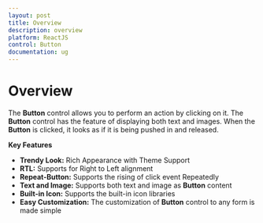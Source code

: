 ```yaml
---
layout: post
title: Overview
description: overview
platform: ReactJS
control: Button
documentation: ug
---
```


# Overview

The **Button** control allows you to perform an action by clicking on it. The **Button** control has the feature of displaying both text and images. When the **Button** is clicked, it looks as if it is being pushed in and released.

**Key Features**

* **Trendy Look:** Rich Appearance with Theme Support
* **RTL:** Supports for Right to Left alignment
* **Repeat-Button:** Supports the rising of click event Repeatedly 
* **Text and Image:** Supports both text and image as **Button** content
* **Built-in Icon:** Supports the built-in icon libraries
* **Easy Customization:** The customization of **Button** control to any form is made simple